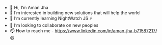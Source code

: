 - 👋 Hi, I’m Aman Jha
- 👀 I’m interested in building new solutions that will help the world
- 🌱 I’m currently learning NightWatch JS ⚡ 
- 💞️ I’m looking to collaborate on new peoples 
- 📫 How to reach me - https://www.linkedin.com/in/aman-jha-b71587217/ 😄

<!---
Amanjha0008/Amanjha0008 is a ✨ special ✨ repository because its `README.md` (this file) appears on your GitHub profile.
You can click the Preview link to take a look at your changes.
--->
